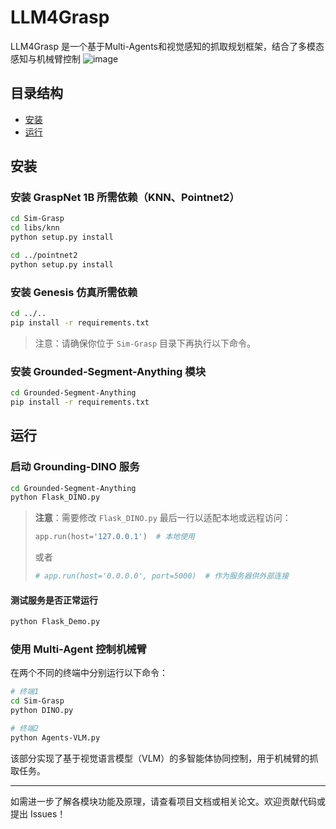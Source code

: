 # LLM4Grasp

LLM4Grasp 是一个基于Multi-Agents和视觉感知的抓取规划框架，结合了多模态感知与机械臂控制
![image]([https://github.com/DengyingFu/LLM4Grasp/blob/main/sim.png)
## 目录结构

- [安装](#安装)
- [运行](#运行)

## 安装

### 安装 GraspNet 1B 所需依赖（KNN、Pointnet2）

```bash
cd Sim-Grasp
cd libs/knn
python setup.py install

cd ../pointnet2
python setup.py install
```

### 安装 Genesis 仿真所需依赖

```bash
cd ../..
pip install -r requirements.txt
```

> 注意：请确保你位于 `Sim-Grasp` 目录下再执行以下命令。

### 安装 Grounded-Segment-Anything 模块

```bash
cd Grounded-Segment-Anything
pip install -r requirements.txt
```

## 运行

### 启动 Grounding-DINO 服务

```bash
cd Grounded-Segment-Anything
python Flask_DINO.py
```

> **注意**：需要修改 `Flask_DINO.py` 最后一行以适配本地或远程访问：
>
> ```python
> app.run(host='127.0.0.1')  # 本地使用
> ```
>
> 或者
>
> ```python
> # app.run(host='0.0.0.0', port=5000)  # 作为服务器供外部连接
> ```

#### 测试服务是否正常运行

```bash
python Flask_Demo.py
```

### 使用 Multi-Agent 控制机械臂

在两个不同的终端中分别运行以下命令：

```bash
# 终端1
cd Sim-Grasp
python DINO.py
```

```bash
# 终端2
python Agents-VLM.py
```

该部分实现了基于视觉语言模型（VLM）的多智能体协同控制，用于机械臂的抓取任务。

---

如需进一步了解各模块功能及原理，请查看项目文档或相关论文。欢迎贡献代码或提出 Issues！


